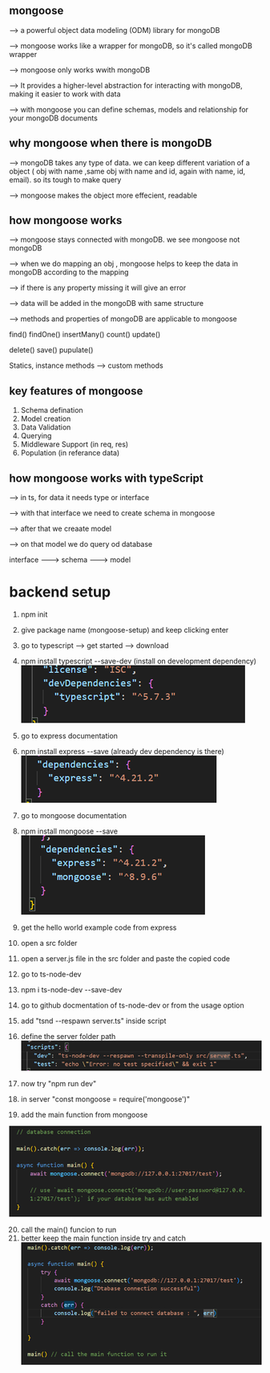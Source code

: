## mongoose
--> a powerful object data modeling (ODM) library for mongoDB

--> mongoose works like a wrapper for mongoDB, so it's called mongoDB wrapper

--> mongoose only works wwith mongoDB

--> It provides a higher-level abstraction for interacting with mongoDB, making it easier to work with data

--> with mongoose you can define schemas, models and relationship for your mongoDB documents


## why mongoose when there is mongoDB
--> mongoDB takes any type of data. we can keep different variation of a object ( obj with name ,same obj with name and id, again with name, id, email). so its tough to make query

--> mongoose makes the object more effecient, readable


## how mongoose works
--> mongoose stays connected with mongoDB. we see mongoose not mongoDB

--> when we do mapping an obj , mongoose helps to keep the data in mongoDB according to the mapping

--> if there is any property missing it will give an error

--> data will be added in the mongoDB with same structure

--> methods and properties of mongoDB are applicable to mongoose

   find()     findOne()    insertMany()    count()     update()

   delete()    save()      pupulate()      

   Statics,    instance methods    --> custom methods

## key features of mongoose
1. Schema defination
2. Model creation
3. Data Validation
4. Querying
5. Middleware Support  (in req, res)
6. Population  (in referance data)


## how mongoose works with typeScript
--> in ts, for data it needs type or interface

--> with that interface we need to create schema in mongoose

--> after that we creaate model

--> on that model we do query od database

interface ---> schema ---> model


# backend setup
1. npm init
2. give package name (mongoose-setup) and keep clicking enter
3. go to typescript --> get started --> download
4. npm install typescript --save-dev (install on development dependency)
![alt text](image.png)

5. go to express  documentation
6. npm install express --save (already dev dependency is there)
![alt text](image-1.png)

7. go to mongoose documentation
8. npm install mongoose --save
![alt text](image-2.png)

9. get the hello world example code from express
10. open a src folder
11. open a server.js file in the src folder and paste the  copied code
12. go to ts-node-dev
13. npm i ts-node-dev --save-dev
14. go to github docmentation of ts-node-dev or from the usage option
15. add "tsnd --respawn server.ts" inside script
16. define the server folder path
![alt text](image-3.png)

17. now try "npm run dev"
18. in server "const mongoose = require('mongoose')"
19. add the main function from mongoose

![alt text](image-4.png)

20. call the main() funcion to run
21. better keep the main function inside try and catch
![alt text](image-5.png)